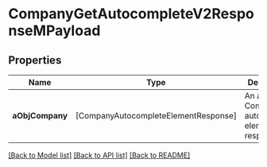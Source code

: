 # CompanyGetAutocompleteV2ResponseMPayload

## Properties
Name | Type | Description | Notes
------------ | ------------- | ------------- | -------------
**aObjCompany** | [CompanyAutocompleteElementResponse] | An array of Company autocomplete element response. | [optional] 

[[Back to Model list]](../README.md#documentation-for-models) [[Back to API list]](../README.md#documentation-for-api-endpoints) [[Back to README]](../README.md)


